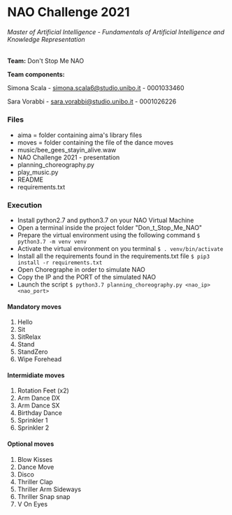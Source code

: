 # NAO Challenge 2021
###### Master of Artificial Intelligence - Fundamentals of Artificial Intelligence and Knowledge Representation

**Team:** Don't Stop Me NAO

**Team components:**

Simona Scala - simona.scala6@studio.unibo.it - 0001033460

Sara Vorabbi - sara.vorabbi@studio.unibo.it - 0001026226

### Files
- aima = folder containing aima's library files
- moves = folder containing the file of the dance moves
- music/bee_gees_stayin_alive.waw
- NAO Challenge 2021 - presentation
- planning_choreography.py
- play_music.py
- README
- requirements.txt

### Execution
- Install python2.7 and python3.7 on your NAO Virtual Machine
- Open a terminal inside the project folder "Don_t_Stop_Me_NAO" 
- Prepare the virtual environment using the following command
`$ python3.7 -m venv venv `
- Activate the virtual environment on you terminal
`$ . venv/bin/activate`
- Install all the requirements found in the requirements.txt file
`$ pip3 install -r requirements.txt`
- Open Choregraphe in order to simulate NAO
- Copy the IP and the PORT of the simulated NAO
- Launch the script 
`$ python3.7 planning_choreography.py <nao_ip> <nao_port>`

#### Mandatory moves
1. Hello
2. Sit
3. SitRelax
4. Stand
5. StandZero
6. Wipe Forehead

#### Intermidiate moves
1. Rotation Feet (x2)
2. Arm Dance DX
3. Arm Dance SX
4. Birthday Dance
5. Sprinkler 1
6. Sprinkler 2

#### Optional moves
1. Blow Kisses
2. Dance Move
3. Disco
4. Thriller Clap
5. Thriller Arm Sideways
6. Thriller Snap snap
7. V On Eyes
